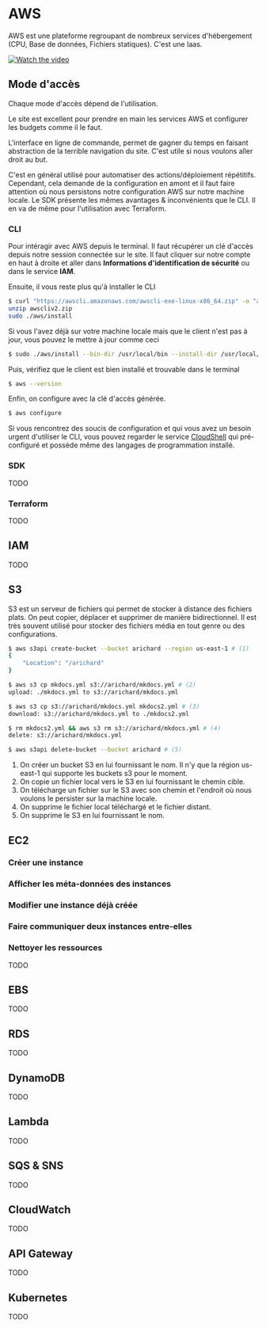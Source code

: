 # AWS

AWS est une plateforme regroupant de nombreux services d'hébergement (CPU, Base de données, Fichiers statiques). C'est une Iaas.

[![Watch the video](https://img.youtube.com/vi/JIbIYCM48to/hqdefault.jpg)](https://youtu.be/JIbIYCM48to)

## Mode d'accès

Chaque mode d'accès dépend de l'utilisation. 

Le site est excellent pour prendre en main les services AWS et configurer les budgets comme il le faut.

L'interface en ligne de commande, permet de gagner du temps en faisant abstraction de la terrible navigation du site. C'est utile si nous voulons aller droit au but. 

C'est en général utilisé pour automatiser des actions/déploiement répétitifs. Cependant, cela demande de la configuration en amont et il faut faire attention où nous persistons notre configuration AWS sur notre machine locale. Le SDK présente les mêmes avantages & inconvénients que le CLI. Il en va de même pour l'utilisation avec Terraform.

### CLI

Pour intéragir avec AWS depuis le terminal. Il faut récupérer un clé d'accès depuis notre session connectée sur le site.
Il faut cliquer sur notre compte en haut à droite et aller dans __Informations d'identification de sécurité__ ou dans le service __IAM__.

Ensuite, il vous reste plus qu'à installer le CLI

```sh
$ curl "https://awscli.amazonaws.com/awscli-exe-linux-x86_64.zip" -o "awscliv2.zip"
unzip awscliv2.zip
sudo ./aws/install
```

Si vous l'avez déjà sur votre machine locale mais que le client n'est pas à jour, vous pouvez le mettre à jour comme ceci

```sh
$ sudo ./aws/install --bin-dir /usr/local/bin --install-dir /usr/local/aws-cli --update
```

Puis, vérifiez que le client est bien installé et trouvable dans le terminal

```sh
$ aws --version
```

Enfin, on configure avec la clé d'accès générée.

```sh
$ aws configure
```

Si vous rencontrez des soucis de configuration et qui vous avez un besoin urgent d'utiliser le CLI, vous pouvez regarder le service [CloudShell](https://eu-west-3.console.aws.amazon.com/cloudshell/home?region=eu-west-3#) qui pré-configuré et possède même des langages de programmation installé.

### SDK

TODO

### Terraform

TODO

## IAM

TODO

## S3

S3 est un serveur de fichiers qui permet de stocker à distance des fichiers plats. On peut copier, déplacer et supprimer de manière bidirectionnel.
Il est très souvent utilisé pour stocker des fichiers média en tout genre ou des configurations.

```sh title="Intéractions avec le CLI"
$ aws s3api create-bucket --bucket arichard --region us-east-1 # (1)
{
    "Location": "/arichard"
}

$ aws s3 cp mkdocs.yml s3://arichard/mkdocs.yml # (2)
upload: ./mkdocs.yml to s3://arichard/mkdocs.yml  

$ aws s3 cp s3://arichard/mkdocs.yml mkdocs2.yml # (3)
download: s3://arichard/mkdocs.yml to ./mkdocs2.yml

$ rm mkdocs2.yml && aws s3 rm s3://arichard/mkdocs.yml # (4)
delete: s3://arichard/mkdocs.yml

$ aws s3api delete-bucket --bucket arichard # (5)
```

1. On créer un bucket S3 en lui fournissant le nom. Il n'y que la région us-east-1 qui supporte les buckets s3 pour le moment.
2. On copie un fichier local vers le S3 en lui fournissant le chemin cible.
3. On télécharge un fichier sur le S3 avec son chemin et l'endroit où nous voulons le persister sur la machine locale.
4. On supprime le fichier local téléchargé et le fichier distant.
5. On supprime le S3 en lui fournissant le nom.

## EC2

### Créer une instance

### Afficher les méta-données des instances

### Modifier une instance déjà créée

### Faire communiquer deux instances entre-elles

### Nettoyer les ressources

TODO

## EBS

TODO

## RDS

TODO

## DynamoDB

TODO

## Lambda

TODO

## SQS & SNS

TODO

## CloudWatch

TODO

## API Gateway

TODO

## Kubernetes

TODO
